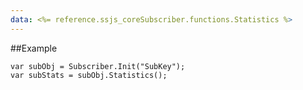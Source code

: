 ```yaml
---
data: <%= reference.ssjs_coreSubscriber.functions.Statistics %>
---
```


##Example
```
var subObj = Subscriber.Init("SubKey");
var subStats = subObj.Statistics();
```
